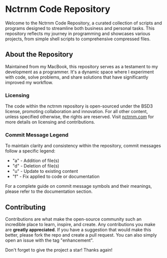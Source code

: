 # Nctrnm Code Repository

Welcome to the Nctrnm Code Repository, a curated collection of scripts and programs designed to streamline both business and personal tasks. This repository reflects my journey in programming and showcases various projects, from simple shell scripts to comprehensive compressed files.

## About the Repository

Maintained from my MacBook, this repository serves as a testament to my development as a programmer. It's a dynamic space where I experiment with code, solve problems, and share solutions that have significantly improved my workflow.

### Licensing

The code within the nctrnm repository is open-sourced under the BSD3 license, promoting collaboration and innovation. For all other content, unless specified otherwise, the rights are reserved. Visit [nctrnm.com](http://nctrnm.com) for more details on licensing and contributions.

### Commit Message Legend

To maintain clarity and consistency within the repository, commit messages follow a specific legend:

- "a" - Addition of file(s)
- "d" - Deletion of file(s)
- "u" - Update to existing content
- "f" - Fix applied to code or documentation

For a complete guide on commit message symbols and their meanings, please refer to the documentation section.

## Contributing

Contributions are what make the open-source community such an incredible place to learn, inspire, and create. Any contributions you make are **greatly appreciated**. If you have a suggestion that would make this better, please fork the repo and create a pull request. You can also simply open an issue with the tag "enhancement".

Don't forget to give the project a star! Thanks again!